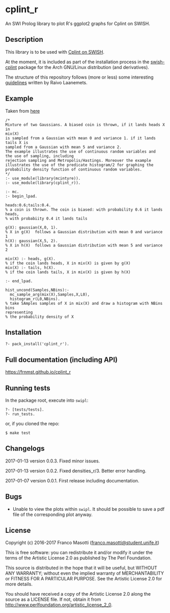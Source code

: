 # cplint_r

An SWI Prolog library to plot R's ggplot2 graphs for Cplint on SWISH.

## Description

This library is to be used with [Cplint on SWISH](https://github.com/friguzzi/swish).

At the moment, it is included as part of the installation process 
in the [swish-cplint](https://aur.archlinux.org/packages/swish-cplint) package
for the Arch GNU/Linux distribution (and derivatives).

The structure of this repository follows (more or less) some
interesting
[guidelines](https://rlaanemets.com/post/show/prolog-pack-development-experience) 
written by Raivo Laanemets.

## Example

Taken from
[here](https://github.com/friguzzi/swish/blob/master/examples/inference/gpr_R.pl)

```
/*
Mixture of two Gaussians. A biased coin is thrown, if it lands heads X in 
mix(X)
is sampled from a Gaussian with mean 0 and variance 1. if it lands tails X is
sampled from a Gaussian with mean 5 and variance 2.
The example illustrates the use of continuous random variables and
the use of sampling, including
rejection sampling and Metropolis/Hastings. Moreover the example
illustrates the use of the predicate histogram/2 for graphing the
probability density function of continuous random variables.
*/
:- use_module(library(mcintyre)).
:- use_module(library(cplint_r)).

:- mc.
:- begin_lpad.

heads:0.6;tails:0.4. 
% a coin is thrown. The coin is biased: with probability 0.6 it lands heads,
% with probabiity 0.4 it lands tails

g(X): gaussian(X,0, 1).
% X in g(X)  follows a Gaussian distribution with mean 0 and variance 1
h(X): gaussian(X,5, 2).
% X in h(X)  follows a Gaussian distribution with mean 5 and variance 2

mix(X) :- heads, g(X).
% if the coin lands heads, X in mix(X) is given by g(X)
mix(X) :- tails, h(X).
% if the coin lands tails, X in mix(X) is given by h(X)

:- end_lpad.

hist_uncond(Samples,NBins):-
  mc_sample_arg(mix(X),Samples,X,L0),
  histogram_r(L0,NBins).
% take SAmples samples of X in mix(X) and draw a histogram with NBins bins 
representing 
% the probability density of X 
```

## Installation

    ?- pack_install('cplint_r').

## Full documentation (including API)

https://frnmst.github.io/cplint_r

## Running tests

In the package root, execute into `swipl`:

    ?- [tests/tests].
    ?- run_tests.

or, if you cloned the repo:

    $ make test

## Changelogs 

2017-01-13 version 0.0.3. Fixed minor issues.

2017-01-13 version 0.0.2. Fixed densities_r/3. Better error handling.

2017-01-07 version 0.0.1. First release including documentation.

## Bugs

- Unable to view the plots within `swipl`. It should be possible
  to save a pdf file of the corresponding plot anyway.

## License

Copyright (c) 2016-2017 Franco Masotti (franco.masotti@student.unife.it)

This is free software: you can redistribute it and/or modify it under the
terms of the Artistic License 2.0 as published by The Perl Foundation.

This source is distributed in the hope that it will be useful, but WITHOUT
ANY WARRANTY; without even the implied warranty of MERCHANTABILITY or
FITNESS FOR A PARTICULAR PURPOSE. See the Artistic License 2.0 for more
details.

You should have received a copy of the Artistic License 2.0 along the source
as a LICENSE file. If not, obtain it from
http://www.perlfoundation.org/artistic_license_2_0.

